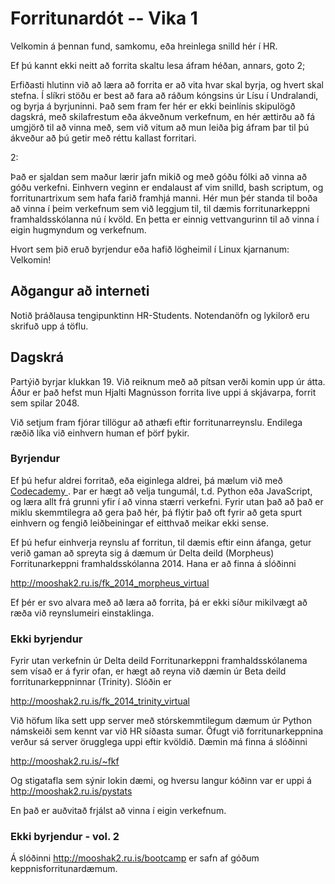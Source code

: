 Forritunardót -- Vika 1
==================

Velkomin á þennan fund, samkomu, eða hreinlega snilld hér í HR.

Ef þú kannt ekki neitt að forrita skaltu lesa áfram héðan, annars, goto 2;

Erfiðasti hlutinn við að læra að forrita er að vita hvar skal byrja, og hvert
skal stefna.  Í slíkri stöðu er best að fara að ráðum kóngsins úr Lísu í
Undralandi, og byrja á byrjuninni.  Það sem fram fer hér er ekki beinlínis
skipulögð dagskrá, með skilafrestum eða ákveðnum verkefnum, en hér ættirðu að fá
umgjörð til að vinna með, sem við vitum að mun leiða þig áfram þar til þú
ákveður að þú getir með réttu kallast forritari.

2:

Það er sjaldan sem maður lærir jafn mikið og með góðu fólki að vinna að góðu
verkefni. Einhvern veginn er endalaust af vim snilld, bash scriptum, og
forritunartrixum sem hafa farið framhjá manni. Hér mun þér standa til boða
að vinna í þeim verkefnum sem við leggjum til, til dæmis forritunarkeppni
framhaldsskólanna nú í kvöld. En þetta er einnig vettvangurinn til að vinna í
eigin hugmyndum og verkefnum.

Hvort sem þið eruð byrjendur eða hafið lögheimil í Linux kjarnanum:
Velkomin!

Aðgangur að interneti
---------------------

Notið þráðlausa tengipunktinn HR-Students. Notendanöfn og lykilorð eru skrifuð upp á töflu.

Dagskrá
---------------
Partýið byrjar klukkan 19. Við reiknum með að pítsan verði komin upp úr átta. Áður er það hefst mun Hjalti
Magnússon forrita live uppi á skjávarpa, forrit sem spilar 2048.

Við setjum fram fjórar tillögur að athæfi eftir forritunarreynslu. Endilega
ræðið líka við einhvern human ef þörf þykir.

### Byrjendur
Ef þú hefur aldrei forritað, eða eiginlega aldrei, þá mælum við með [Codecademy
](http://codecademy.com). Þar er hægt að velja tungumál, t.d. Python eða
JavaScript, og læra allt frá grunni yfir í að vinna stærri verkefni. Fyrir utan
það að það er miklu skemmtilegra að gera það hér, þá flýtir það oft fyrir að
geta spurt einhvern og fengið leiðbeiningar ef eitthvað meikar ekki sense.

Ef þú hefur einhverja reynslu af forritun, til dæmis eftir einn áfanga, getur verið gaman að spreyta sig á dæmum úr Delta deild (Morpheus) Forritunarkeppni framhaldsskólanna 2014. Hana er að finna á sĺóðinni 

<http://mooshak2.ru.is/fk_2014_morpheus_virtual>

Ef þér er svo alvara með að læra að forrita, þá er ekki síður mikilvægt að ræða
við reynslumeiri einstaklinga.

### Ekki byrjendur

Fyrir utan verkefnin úr Delta deild Forritunarkeppni framhaldsskólanema sem
vísað er á fyrir ofan, er hægt að reyna við dæmin úr Beta deild
forritunarkeppninnar (Trinity). Slóðin er 

<http://mooshak2.ru.is/fk_2014_trinity_virtual>

Við höfum líka sett upp server með stórskemmtilegum dæmum úr
Python námskeiði sem kennt var við HR síðasta sumar. Öfugt við
forritunarkeppnina verður sá server örugglega uppi eftir kvöldið.
Dæmin má finna á slóðinni

<http://mooshak2.ru.is/~fkf>

Og stigatafla sem sýnir lokin dæmi, og hversu langur kóðinn var er uppi á
<http://mooshak2.ru.is/pystats>

En það er auðvitað frjálst að vinna í eigin verkefnum.

### Ekki byrjendur - vol. 2

Á slóðinni <http://mooshak2.ru.is/bootcamp> er safn af góðum
keppnisforritunardæmum.
